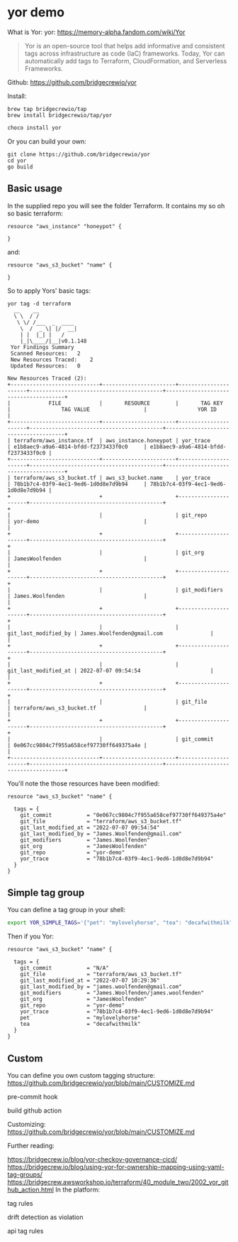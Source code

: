 # yor demo

What is Yor:
yor: <https://memory-alpha.fandom.com/wiki/Yor>

> Yor is an open-source tool that helps add informative and consistent tags across infrastructure as code (IaC) frameworks. Today, Yor can automatically add tags to Terraform, CloudFormation, and Serverless Frameworks.

Github:
<https://github.com/bridgecrewio/yor>

Install:

```shell
brew tap bridgecrewio/tap
brew install bridgecrewio/tap/yor
```

```powershell
choco install yor
```

Or you can build your own:

```shell
git clone https://github.com/bridgecrewio/yor
cd yor
go build
```

## Basic usage

In the supplied repo you will see the folder Terraform. It contains my so oh so basic terraform:

```hcl
resource "aws_instance" "honeypot" {
    
}
```

and:

```hcl
resource "aws_s3_bucket" "name" {

}
```

So to apply Yors' basic tags:

```shell
yor tag -d terraform
  __    __
  \ \  / /
   \ \/ /___  _  ____
    \  /  _ \| |/  __|
    | |  |_| |   /
    |_|\____/|__|v0.1.148
 Yor Findings Summary
 Scanned Resources:	  2
 New Resources Traced: 	  2
 Updated Resources:	  0

New Resources Traced (2):
+----------------------------+-----------------------+----------------------+------------------------------------------+--------------------------------------+
|            FILE            |       RESOURCE        |       TAG KEY        |                TAG VALUE                 |                YOR ID                |
+----------------------------+-----------------------+----------------------+------------------------------------------+--------------------------------------+
| terraform/aws_instance.tf  | aws_instance.honeypot | yor_trace            | e1b8aec9-a9a6-4814-bfdd-f2373433f0c0     | e1b8aec9-a9a6-4814-bfdd-f2373433f0c0 |
+----------------------------+-----------------------+----------------------+------------------------------------------+--------------------------------------+
| terraform/aws_s3_bucket.tf | aws_s3_bucket.name    | yor_trace            | 78b1b7c4-03f9-4ec1-9ed6-1d0d8e7d9b94     | 78b1b7c4-03f9-4ec1-9ed6-1d0d8e7d9b94 |
+                            +                       +----------------------+------------------------------------------+                                      +
|                            |                       | git_repo             | yor-demo                                 |                                      |
+                            +                       +----------------------+------------------------------------------+                                      +
|                            |                       | git_org              | JamesWoolfenden                          |                                      |
+                            +                       +----------------------+------------------------------------------+                                      +
|                            |                       | git_modifiers        | James.Woolfenden                         |                                      |
+                            +                       +----------------------+------------------------------------------+                                      +
|                            |                       | git_last_modified_by | James.Woolfenden@gmail.com               |                                      |
+                            +                       +----------------------+------------------------------------------+                                      +
|                            |                       | git_last_modified_at | 2022-07-07 09:54:54                      |                                      |
+                            +                       +----------------------+------------------------------------------+                                      +
|                            |                       | git_file             | terraform/aws_s3_bucket.tf               |                                      |
+                            +                       +----------------------+------------------------------------------+                                      +
|                            |                       | git_commit           | 0e067cc9804c7f955a658cef97730ff649375a4e |                                      |
+----------------------------+-----------------------+----------------------+------------------------------------------+--------------------------------------+
```

You'll note the those resources have been modified:

```hcl
resource "aws_s3_bucket" "name" {

  tags = {
    git_commit           = "0e067cc9804c7f955a658cef97730ff649375a4e"
    git_file             = "terraform/aws_s3_bucket.tf"
    git_last_modified_at = "2022-07-07 09:54:54"
    git_last_modified_by = "James.Woolfenden@gmail.com"
    git_modifiers        = "James.Woolfenden"
    git_org              = "JamesWoolfenden"
    git_repo             = "yor-demo"
    yor_trace            = "78b1b7c4-03f9-4ec1-9ed6-1d0d8e7d9b94"
  }
}
```

## Simple tag group

You can define a tag group in your shell:

```bash
export YOR_SIMPLE_TAGS='{"pet": "mylovelyhorse", "tea": "decafwithmilk"}'
```

Then if you Yor:

```hcl
resource "aws_s3_bucket" "name" {

  tags = {
    git_commit           = "N/A"
    git_file             = "terraform/aws_s3_bucket.tf"
    git_last_modified_at = "2022-07-07 10:29:36"
    git_last_modified_by = "james.woolfenden@gmail.com"
    git_modifiers        = "James.Woolfenden/james.woolfenden"
    git_org              = "JamesWoolfenden"
    git_repo             = "yor-demo"
    yor_trace            = "78b1b7c4-03f9-4ec1-9ed6-1d0d8e7d9b94"
    pet                  = "mylovelyhorse"
    tea                  = "decafwithmilk"
  }
}
```

## Custom 

You can define you own custom tagging structure:
<https://github.com/bridgecrewio/yor/blob/main/CUSTOMIZE.md>



pre-commit hook

build github action

Customizing:
<https://github.com/bridgecrewio/yor/blob/main/CUSTOMIZE.md>

Further reading:

<https://bridgecrew.io/blog/yor-checkov-governance-cicd/>
<https://bridgecrew.io/blog/using-yor-for-ownership-mapping-using-yaml-tag-groups/>
<https://bridgecrew.awsworkshop.io/terraform/40_module_two/2002_yor_github_action.html>
In the platform:

tag rules

drift detection as violation

api tag rules
